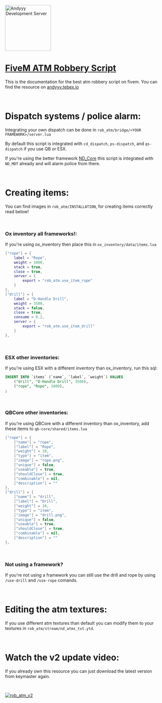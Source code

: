 <a href="https://discord.gg/Z9Mxu72zZ6" target="_blank">
    <img src="https://discordapp.com/api/guilds/857672921912836116/widget.png?style=banner3" alt="Andyyy Development Server" height="150px" />
</a>


# [FiveM ATM Robbery Script](https://andyyy.tebex.io)
This is the documentation for the best atm robbery script on fivem.
You can find the resource on [andyyy.tebex.io](https://andyyy.tebex.io)

<br>

# Dispatch systems / police alarm:
Integrating your own dispatch can be done in `rob_atm/bridge/<YOUR FRAMEWORK>/server.lua`

By default this script is integrated with `cd_dispatch`, `ps-dispatch`, and `qs-dispatch` if you use QB or ESX.

If you're using the better framework [ND_Core](https://ndcore.dev/) this script is integrated with `ND_MDT` already and will alarm police from there.

<br>

# Creating items:
You can find images in `rob_atm/INSTALLATION`, for creating items correctly read below!

<br>

### Ox inventory all frameworks!:
If you're using ox_inventory then place this in `ox_inventory/data/items.lua`
```lua
["rope"] = {
    label = "Rope",
    weight = 1000,
    stack = true,
    close = true,
    server = {
        export = "rob_atm.use_item_rope"
    }
},
["drill"] = {
    label = "D-Handle Drill",
    weight = 3500,
    stack = false,
    close = true,
    consume = 0.2,
    server = {
        export = "rob_atm.use_item_drill"
    }
},
```

<br>

### ESX other inventories:
If you're using ESX with a different inventory than ox_inventory, run this sql:
```sql
INSERT INTO `items` (`name`, `label`, `weight`) VALUES
	("drill", "D-Handle Drill", 3500),
	("rope", "Rope", 1000),
;
```

<br>

### QBCore other inventories:
If you're using QBCore with a different inventory than ox_inventory, add these items to `qb-core/shared/items.lua`
```lua
["rope"] = {
    ["name"] = "rope",
    ["label"] = "Rope",
    ["weight"] = 10,
    ["type"] = "item",
    ["image"] = "rope.png",
    ["unique"] = false,
    ["useable"] = true,
    ["shouldClose"] = true,
    ["combinable"] = nil,
    ["description"] = ""
},
["drill"] = {
    ["name"] = "drill",
    ["label"] = "Drill",
    ["weight"] = 10,
    ["type"] = "item",
    ["image"] = "drill.png",
    ["unique"] = false,
    ["useable"] = true,
    ["shouldClose"] = true,
    ["combinable"] = nil,
    ["description"] = ""
},
```

<br>

### Not using a framework?
If you're not using a framework you can still use the drill and rope by using `/use-drill` and `/use-rope` comands.

<br>

# Editing the atm textures:
If you use different atm textures than default you can modify them to your textures in `rob_atm/stream/nd_atms_txt.ytd`.

<br>

# Watch the v2 update video:
If you already own this resource you can just download the latest version from keymaster again.

<br>

[![rob_atm_v2](https://github.com/Andyyy7666/andyyy.tebex.io/assets/86536434/bfd748f8-9fb4-4411-a7e2-9f39a1a6d04b)](https://youtu.be/gY6M71NSI5o)
